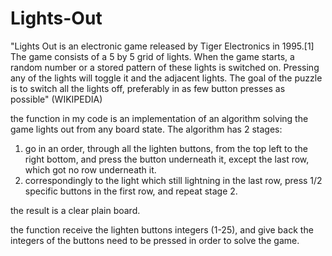 # Lights-Out
"Lights Out is an electronic game released by Tiger Electronics in 1995.[1] The game consists of a 5 by 5 grid of lights.
When the game starts, a random number or a stored pattern of these lights is switched on. 
Pressing any of the lights will toggle it and the adjacent lights. The goal of the puzzle is to switch all the lights off,
preferably in as few button presses as possible" (WIKIPEDIA)

the function in my code is an implementation of an algorithm solving the game lights out from any board state.
The algorithm has 2 stages:
1. go in an order, through all the lighten buttons, from the top left to the right bottom, and press the button underneath it,
   except the last row, which got no row underneath it.
2. correspondingly to the light which still lightning in the last row, press 1/2 specific buttons in the first row, and repeat stage 2.

the result is a clear plain board. 

the function receive the lighten buttons integers (1-25), and give back the integers of the buttons need to be pressed in order to solve 
the game.
   
